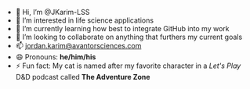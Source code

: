 - 👋 Hi, I’m @JKarim-LSS
- 👀 I’m interested in life science applications
- 🌱 I’m currently learning how best to integrate GitHub into my work
- 💞️ I’m looking to collaborate on anything that furthers my current goals
- 📫 jordan.karim@avantorsciences.com
- 😄 Pronouns: **he/him/his**
- ⚡ Fun fact: My cat is named after my favorite character in a _Let's Play_ D&D podcast called **The Adventure Zone**

<!---
JKarim-LSS/JKarim-LSS is a ✨ special ✨ repository because its `README.md` (this file) appears on your GitHub profile.
You can click the Preview link to take a look at your changes.
--->
